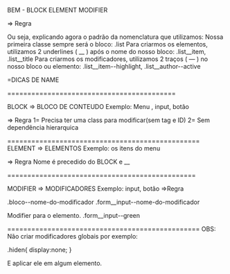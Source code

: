 BEM - BLOCK ELEMENT MODIFIER

=> Regra

Ou seja, explicando agora o padrão da nomenclatura que utilizamos:
Nossa primeira classe sempre será o bloco: .list
Para criarmos os elementos, utilizamos 2 underlines ( __ ) após o nome do nosso bloco: .list__item, .list__title
Para criarmos os modificadores, utilizamos 2 traços ( — ) no nosso bloco ou elemento: .list__item--highlight, .list__author--active


=DICAS DE NAME

==========================================

BLOCK => BLOCO DE CONTEUDO
Exemplo: Menu , input, botão

=> Regra
1= Precisa ter uma class para modificar(sem tag e ID)
2= Sem dependência hierarquica

================================================
ELEMENT => ELEMENTOS
Exemplo: os itens do menu

=> Regra
Nome é precedido do BLOCK e __

===============================================

MODIFIER => MODIFICADORES
Exemplo: input, botão
=>Regra

.bloco--nome-do-modificador
.form__input--nome-do-modificador

Modifier para o elemento.
.form__input--green

================================================
OBS:
Não criar modificadores globais
por exemplo:

.hiden{
    display:none;
}

E aplicar ele em algum elemento.







